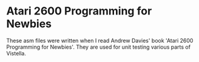 # Atari 2600 Programming for Newbies

These asm files were written when I read Andrew Davies' book 'Atari 2600 Programming for Newbies'. They are used for unit testing various parts of Vistella.